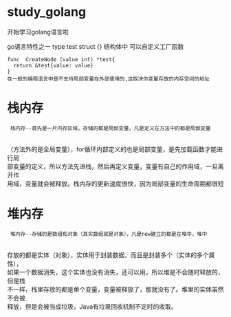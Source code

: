 # study_golang

开始学习golang语言啦


go语言特性之一   type  test struct {} 结构体中 可以自定义工厂函数

    func  CreateNode (value int) *test{
      return &test{value: value}
    }  
    在一般的编程语言中是不支持局部变量在外部使用的,这取决你变量存放的内存空间的地址

# 栈内存

     栈内存--首先是一片内存区域，存储的都是局部变量，凡是定义在方法中的都是局部变量
<br/>（方法外的是全局变量），for循环内部定义的也是局部变量，是先加载函数才能进行局
<br/>部变量的定义，所以方法先进栈，然后再定义变量，变量有自己的作用域，一旦离开作
<br/>用域，变量就会被释放。栈内存的更新速度很快，因为局部变量的生命周期都很短

# 堆内存

     堆内存--存储的是数组和对象（其实数组就是对象），凡是new建立的都是在堆中，堆中
<br/>存放的都是实体（对象），实体用于封装数据，而且是封装多个（实体的多个属性），
<br/>如果一个数据消失，这个实体也没有消失，还可以用，所以堆是不会随时释放的，但是栈
<br/>不一样，栈里存放的都是单个变量，变量被释放了，那就没有了。堆里的实体虽然不会被
<br/>释放，但是会被当成垃圾，Java有垃圾回收机制不定时的收取。


